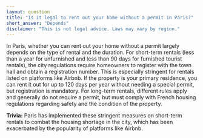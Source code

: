```yaml
---
layout: question
title: "Is it legal to rent out your home without a permit in Paris?"
short_answer: "Depends"
disclaimer: "This is not legal advice. Laws may vary by region."
---
```


In Paris, whether you can rent out your home without a permit largely depends on the type of rental and the duration. For short-term rentals (less than a year for unfurnished and less than 90 days for furnished tourist rentals), the city regulations require homeowners to register with the town hall and obtain a registration number. This is especially stringent for rentals listed on platforms like Airbnb. If the property is your primary residence, you can rent it out for up to 120 days per year without needing a special permit, but registration is mandatory. For long-term rentals, different rules apply and generally do not require a permit, but must comply with French housing regulations regarding safety and the condition of the property.

**Trivia:** Paris has implemented these stringent measures on short-term rentals to combat the housing shortage in the city, which has been exacerbated by the popularity of platforms like Airbnb.
